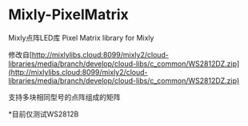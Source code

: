 # Mixly-PixelMatrix
Mixly点阵LED库 Pixel Matrix library for Mixly

修改自[http://mixlylibs.cloud:8099/mixly2/cloud-libraries/media/branch/develop/cloud-libs/c_common/WS2812DZ.zip](http://mixlylibs.cloud:8099/mixly2/cloud-libraries/media/branch/develop/cloud-libs/c_common/WS2812DZ.zip)

支持多块相同型号的点阵组成的矩阵

*目前仅测试WS2812B
